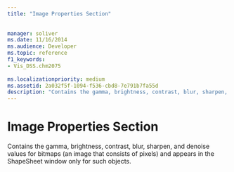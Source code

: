 ```yaml
---
title: "Image Properties Section"
 
 
manager: soliver
ms.date: 11/16/2014
ms.audience: Developer
ms.topic: reference
f1_keywords:
- Vis_DSS.chm2075
 
ms.localizationpriority: medium
ms.assetid: 2a032f5f-1094-f536-cbd8-7e791b7fa55d
description: "Contains the gamma, brightness, contrast, blur, sharpen, and denoise values for bitmaps (an image that consists of pixels) and appears in the ShapeSheet window only for such objects."
---
```


# Image Properties Section

Contains the gamma, brightness, contrast, blur, sharpen, and denoise values for bitmaps (an image that consists of pixels) and appears in the ShapeSheet window only for such objects.
  

